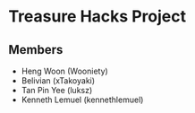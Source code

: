 # Treasure Hacks Project

## Members
- Heng Woon (Wooniety)
- Belivian (xTakoyaki)
- Tan Pin Yee (luksz)
- Kenneth Lemuel (kennethlemuel)
